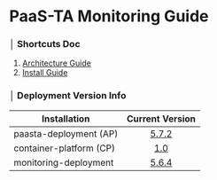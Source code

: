 # PaaS-TA Monitoring Guide


### │ Shortcuts Doc
1. [Architecture Guide](architecture/PAAS-TA_MONITORING_ARCHITECTURE.md)
2. [Install Guide](install/PAAS-TA_MONITORING_INSTALL_GUIDE.md)


### │ Deployment Version Info
| Installation            |                                                                         Current Version                                                                          |
|-------------------------|:----------------------------------------------------------------------------------------------------------------------------------------------------------------:|
| paasta-deployment (AP)  |                                                [5.7.2](https://github.com/PaaS-TA/paasta-deployment/tree/v5.7.2)                                                 |
| container-platform (CP) | [1.0](https://github.com/PaaS-TA/paas-ta-container-platform/blob/master/install-guide/standalone/paas-ta-container-platform-standalone-deployment-guide-v1.0.md) |
| monitoring-deployment   |                                              [5.6.4](https://github.com/PaaS-TA/monitoring-deployment/tree/v5.6.4)                                               |
